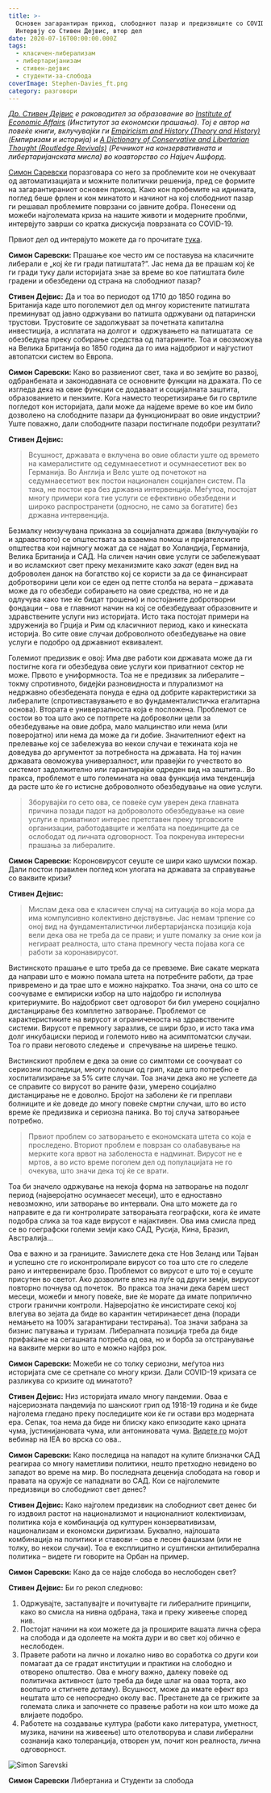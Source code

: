 ```yaml
---
title: >-
  Основен загарантиран приход, слободниот пазар и предизвиците со COVID-19:
  Интервју со Стивен Дејвис, втор дел
date: 2020-07-16T00:00:00.000Z
tags:
  - класичен-либерализам
  - либертаријанизам
  - стивен-дејвис
  - студенти-за-слобода
coverImage: Stephen-Davies_ft.png
category: разговори
---
```


[_Др. Стивен Дејвис_](https://iea.org.uk/dr-stephen-davies/?fbclid=IwAR03MByV8Bsz5TwvxZrmxYip_jzDEMNpAWie_KHoeOwsE2klLGQJD_zEaZ8) _е раководител за образование во_ [_Institute of Economic Affairs_](https://iea.org.uk/) _(Институтот за економски прашања). Тој е автор на повеќе книги, вклучувајќи ги_ [_Empiricism and History (Theory and History)_](https://www.amazon.com/Empiricism-History-Theory-Stephen-Davies/dp/0333964705) _(Емпиризам и историја) и_ [_A Dictionary of Conservative and Libertarian Thought (Routledge Revivals)_](https://www.amazon.com/Dictionary-Conservative-Libertarian-Routledge-Revivals/dp/0415670527) _(Речникот на конзервативната и либертаријанската мисла) во коавторство со Најџеч Ашфорд._

[Симон Саревски](https://www.facebook.com/simon.sarevski) поразговара со него за проблемите кои не очекуваат од автоматизацијата и можните политички решенија, пред се формите на загарантираниот основен приход. Како кон пробемите на иднината, поглед беше фрлен и кон минатото и начинот на кој слободниот пазар ги решавал проблемите поврзани со јавните добра. Понесени од можеби најголемата криза на нашите животи и модерните проблми, интервјуто заврши со кратка дискусија поврзаната со COVID-19.

Првиот дел од интервјуто можете да го прочитате [тука](http://libertaniabackup.local/osnoven-zagarantiran-prihod-slobodniot-pazar-i-predizvicite-so-covid-19-intervju-so-stiven-dejvis-prv-del/).

**Симон Саревски:** Прашање кое често им се поставува на класичните либерали е „кој ќе ги гради патиштата?“. Јас нема да ве прашам кој ќе ги гради туку дали историјата знае за време во кое патиштата биле градени и обезбедени од страна на слободниот пазар?

**Стивен Дејвис:** Да и тоа во периодот од 1710 до 1850 година во Британија каде што поголемиот дел од мнгоу користените патиштата преминуват од јавно одржувани во патишта одржувани од патарински трустови. Трустовите се задолжуваат за почетната капитална инвестиција, а исплатата на долгот и  одржувањето на патишатата  се обезбедува преку собирање средства од патарините. Тоа и овозможува на Велика Британија во 1850 година да го има најдобриот и најгустиот автопатски систем во Европа. 

**Симон Саревски:** Како во развиениот свет, така и во земјите во развој, одбранбената и законодавната се основните функции на дражата. По се изгледа дека на овие функции се додаваат и социјалната заштита, образованието и пензиите. Кога наместо теоретизирање би го свртиле погледот кон историјата, дали може да најдеме време во кое им било дозволено на слободните пазари да функционираат во овие индустрии? Уште поважно, дали слободните пазари постигнале подобри резултати?

**Стивен Дејвис:**

> Всушност, државата е вклучена во овие области уште од времето на камералистите од седумнаесетиот и осумнаесетиот век во Германија. Во Англија и Велс уште од почетокот на седумнаесетиот век постои национален социјален систем. Па така, не постои ера без државна интервенција. Меѓутоа, постојат многу примери кога тие услуги се ефективно обезбедени и широко распространети (односно, не само за богатите) без државна интервенција.

Безмалку неизучувана приказна за социјалната држава (вклучувајќи го и здравството) се општествата за взаемна помош и пријателските општества кои најмногу можат да се најдат во Холандија, Германија, Велика Британија и САД. На сличен начин овие услуги се забележуваат и во исламскиот свет преку механизмите како _закат_ (еден вид на доброволен данок на богатство кој се користи за да се финансираат добротворини цели кои се еден од петте столба на верата – државата може да го обезбеди собирањето на овие средства, но не и да одлучува како тие ќе бидат трошени) и постојаните добротворни фондации – ова е главниот начин на кој се обезбедуваат образовните и здравствените услуги низ историјата. Исто така постојат примери на здруженија во Грција и Рим од класичниот период, како и кинеската историја. Во сите овие случаи доброволното обезбедување на овие услуги е подобро од државниот еквивалент.

Големиот предизвик е овој: Има две работи кои државата може да ги постигне кога ги обезбедува овие услуги кои приватниот сектор не може. Првото е униформноста. Тоа не е предизвик за либералите – токму спротивното, бидејќи разновидноста и плурализмот на недржавно обезбедената понуда е една од добрите карактеристики за либералите (спротивставувањето е во фундаменталистичка егалитарна основа). Втората е универзалноста која е посложена. Проблемот се состои во тоа што ако се потпрете на доброволни цели за обезбедување на овие добра, мало малцинство или нема (или поверојатно) или нема да може да ги добие. Значителниот ефект на прелевање кој се забележува во некои случаи е тежината која не доведува до аргументот за потребноста на државата. На тој начин државата овоможува универзалност, или правејќи го учеството во системот задолжително или гарантирајќи одреден вид на заштита.. Во пракса, проблемот е што големината на оваа функција има тенденција да расте што ќе го истисне доброволното обезбедување на овие услуги.

> Зборувајќи го сето ова, се повеќе сум уверен дека главната причина позади падот на доброволото обезбедување на овие услуги е приватниот интерес претставен преку трговските организации, работодавците и желбата на поединците да се ослободат од личната одговорност. Тоа покренува интересни прашања за либералите.

**Симон Саревски:** Короновирусот сеуште се шири како шумски пожар. Дали постои правилен поглед кон улогата на државата за справување со ваквите кризи?

**Стивен Дејвис:** 

> Мислам дека ова е класичен случај на ситуација во која мора да има компулсивно колективно дејствувње. Јас немам трпение со оној вид на фундаменталистички либертаријанска позиција која вели дека ова не треба да се прави; и уште помалку за оние кои ја негираат реалноста, што стана премногу честа појава кога се работи за коронавирусот.

Вистинското прашање е што треба да се превземе. Вие сакате мерката да направи што е можно помала штета на потребните работи, да трае привремено и да трае што е можно најкратко. Тоа значи, она со што се соочуваме е емпириски избор на што најдобро ги исполнува критериумите. Во најдобриот свет одговорот би бил умерено социјално дистанцирање без комплетно затворање. Проблемот се карактеристиките на вирусот и ограниченоста на здравствените системи. Вирусот е премногу заразлив, се шири брзо, и исто така има долг инкубациски период и големото ниво на асимптоматски случаи. Тоа го прави неговото следење и  спречување на ширење тешко.

Вистинскиот проблем е дека за оние со симптоми се соочуваат со сериозни последици, многу полоши од грип, каде што потребно е хоспитализирање за 5% сите случаи. Тоа значи дека ако не успеете да се справите со вирусот во раните фази, умерено социјално дистанцирање не е доволно. Бројот на заболени ќе ги преплави болниците и ќе доведе до многу повеќе смртни случаи, што во исто време ќе предизвика и сериозна паника. Во тој случа затворањее потребно. 

> Првиот проблем со затворањето е економската штета со која е проследено. Вториот проблем е поврзан со олабавување на мерките кога врвот на заболеноста е надминат. Вирусот не е мртов, а во исто време поголем дел од популацијата не го очекува, што значи дека тој ќе се врати. 

Тоа би значело одржување на некоја форма на затворање на подолг период (најверојатно осумнаесет месеци), што е едноставно невозможно, или затворање во интервали. Она што можете да го направите е да ги контролирате затворањата географски, кога ќе имате подобра слика за тоа каде вирусот е најактивен. Ова има смисла пред се во гоеграфски големи земји како САД, Русија, Кина, Бразил, Австралија... 

Ова е важно и за границите. Замислете дека сте Нов Зеланд или Тајван и успешно сте го исконтролирале вирусот со тоа што сте го следеле рано и интервенирале брзо. Проблемот со вирусот е што тој е сеуште присутен во светот. Ако дозволите влез на луѓе од други земји, вирусот повторно почнува од почеток.  Во пракса тоа значи дека барем шест месеци, можеби и многу повеќе, вие ќе морате да имате поприлично строги гранични контроли. Најверојатно ќе инсистирате секој кој влегува во зејата да биде во карантин четиринаесет дена (поради немањето на 100% загарантирани тестирања). Тоа значи забрана за бизнис патувања и туризам. Либералната позиција треба да биде прифаќање на сегашната потреба од ова, но и борба за отстранување на ваквите мерки во што е можно најбрз рок.

**Симон Саревски:** Можеби не со толку сериозни, меѓутоа низ историјата сме се сретнале со многу кризи. Дали COVID-19 кризата се разликува со кризите од минатото?

**Стивен Дејвис:** Низ историјата имало многу пандемии. Оваа е најсериозната пандемија по шанскиот грип од 1918-19 година и ќе биде најголема гледано преку последиците кои ќе ги остави врз модерната ера. Сепак, тоа нема да биде ни блиску како епизодите како црната чума, јустинијановата чума, или антониновата чума. [Видете го](https://youtu.be/0wbd5Ge4MwI) мојот вебинар на IEA во врска со ова..

**Симон Саревски:** Како последица на нападот на кулите близначки САД реагираа со многу наметливи политики, нешто претходно невидено во западот во време на мир. Во последната деценија слободата на говор и правата на оружје се нападнати во САД. Кои се најголемите предизвици во слободниот свет денес?

**Стивен Дејвис:** Како најголем предизвик на слободниот свет денес би го издвоил растот на национализмот и националниот колективизам, политика која е комбинација од културен конзервативизам, национализам и еконoмски диригизам. Буквално, најлошата комбинација на политики и ставови – ова е лесен фашизам (или не толку, во некои случаи). Тоа е експлицитно и суштински антилиберална политика – видете ги говорите на Орбан на пример.

**Симон Саревски:** Како да се најде слобода во неслободен свет? 

**Стивен Дејвис:** Би го рекол следново:

1. Одржувајте, застапувајте и почитувајте ги либералните принципи, како во смисла на нивна одбрана, така и преку живеење според нив.
2. Постојат начини на кои можете да ја проширите вашата лична сфера на слобода и да одолеете на моќта дури и во свет кој обично е неслободен.
3. Правете работи на лично и локално ниво во соработка со други кои помагаат да се градат институции и практики на слободно и отворено општество. Ова е многу важно, далеку повеќе од политичка активност (што треба да биде шлаг на оваа торта, ако воопшто и стигнете дотаму). Всушност, може да имате ефект врз нештата што се непосредно околу вас. Престанете да се грижите за големата слика и започнете со правење работи на кои што може да влијаете подобро.
4. Работете на создавање култура (работи како литература, уметност, музика, начини на живеење) што отелотворува и слави либерални сознанија како толеранција, отворен ум, почит кон реалноста, лична одговорност.

![Simon Sarevski](images/Sime-pic-150x150.jpg)

**Симон Саревски**
Либертаниа и Студенти за слобода
